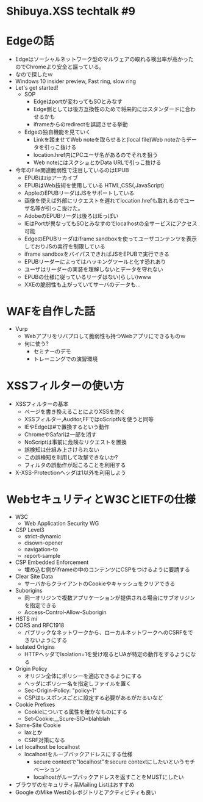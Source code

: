 Shibuya.XSS techtalk #9
===

# Edgeの話

- Edgeはソーシャルネットワーク型のマルウェアの取れる検出率が高かったのでChromeより安全と謳っている。
- なので探したｗ
- Windows 10 insider preview, Fast ring, slow ring
- Let's get started!
  - SOP
    - Edgeはportが変わってもSOとみなす
    - Edge側としては後方互換性のためで将来的にはスタンダードに合わせるかも
    - iframeからのredirectを誤認させる挙動
  - Edgeの独自機能を見ていく
    - Linkを踏ませてWeb noteを取らせると(local file)Web noteからデータを引っこ抜ける
    - location.href内にPCユーザ名があるのでそれを狙う
    - Web noteにはスクショとかData URLで引っこ抜ける
- 今年のFile関連脆弱性で注目しているのはEPUB
  - EPUBはzipアーカイブ
  - EPUBはWeb技術を使用している HTML,CSS(,JavaScript)
  - AppleのEPUBリーダはJSをサポートしている
  - 画像を使えば外部にリクエストを遅れてlocation.hrefも取れるのでユーザ名等が引っこ抜けた。
  - AdobeのEPUBリーダは後ろはIEっぽい
  - IEはPortが異なってもSOとみなすのでlocalhostの全サービスにアクセス可能
  - EdgeのEPUBリーダはiframe sandboxを使ってユーザコンテンツを表示しておりJSの実行を制限している
  - iframe sandboxをバイパスできればJSをEPUBで実行できる
  - EPUBリーダーによってはハッキングツールと化す恐れあり
  - ユーザはリーダーの実装を理解しないとデータを守れない
  - EPUBの仕様に従っているリーダはない(らしい)www
  - XXEの脆弱性も上がっていてサーバのデータも...

# WAFを自作した話

- Vurp
  - Webアプリをリバプロして脆弱性も持つWebアプリにできるものｗ
  - 何に使う?
    - セミナーのデモ
    - トレーニングでの演習環境

# XSSフィルターの使い方

- XSSフィルターの基本
  - ページを書き換えることによりXSSを防ぐ
  - XSSフィルター,Auditor,FFではoScriptNを使うと同等
  - IEやEdgeは#で置換するという動作
  - ChromeやSafariは一部を消す
  - NoScriptは事前に危険なリクエストを置換
  - 誤検知は仕組み上さけられない
  - この誤検知を利用して攻撃できないか?
  - フィルタの誤動作が起こることを利用する
- X-XSS-Protectionヘッダは1以外を利用しよう

# WebセキュリティとW3CとIETFの仕様

- W3C
  - Web Application Security WG
- CSP Level3
  - strict-dynamic
  - disown-opener
  - navigation-to
  - report-sample
- CSP Embedded Enforcement
  - 埋め込む側がiframeの中のコンテンツにCSPをつけるように要請する
- Clear Site Data
  - サーバからクライアントのCookieやキャッシュをクリアできる
- Suborigins
  - 同一オリジンで複数アプリケーションが提供される場合にサブオリジンを指定できる
  - Access-Control-Allow-Suborigin
- HSTS mi
- CORS and RFC1918
  - パブリックなネットワークから、ローカルネットワークへのCSRFをできないようにする
- Isolated Origins
  - HTTPヘッダでIsolation=1を受け取るとUAが特定の動作をするようになる
- Origin Policy
  - オリジン全体にポリシーを適応できるようにする
  - ヘッダにポリシー名を指定しファイルを置く
  - Sec-Origin-Policy: "policy-1"
  - CSPはレスポンスごとに設定する必要があるがだるいなど
- Cookie Prefixes
  - Cookieについてる属性を確かなものにする
  - Set-Cookie:__Scure-SID=blahblah
- Same-Site Cookie
  - laxとか
  - CSRF対策になる
- Let localhost be localhost
  - localhostをループバックアドレスにする仕様
    - secure contextで"localhost"をsecure contextにしたいというモチベーション
    - localhostがループバックアドレスを返すことをMUSTにしたい
- ブラウザのセキュリティ系Mailing Listはおすすめ
- Google のMike Westのレポジトリとアクティビティも良い
